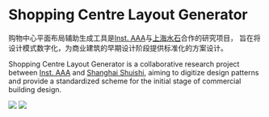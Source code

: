# Shopping Centre Layout Generator

购物中心平面布局辅助生成工具是[Inst. AAA](https://archialgo.com/)与[上海水石](https://www.shuishi.com/)合作的研究项目， 旨在将设计模式数字化，为商业建筑的早期设计阶段提供标准化的方案设计。

Shopping Centre Layout Generator is a collaborative research project between [Inst. AAA](https://archialgo.com/) and [Shanghai Shuishi](https://www.shuishi.com/), aiming to digitize design patterns and provide a standardized scheme for the initial stage of commercial building design.

![](https://archialgo-com-sources.oss-cn-hangzhou.aliyuncs.com/images/img-shopping-mall-planning-generator0.jpg)
![](https://archialgo-com-sources.oss-cn-hangzhou.aliyuncs.com/images/img-shopping-mall-planning-generator.jpg)
